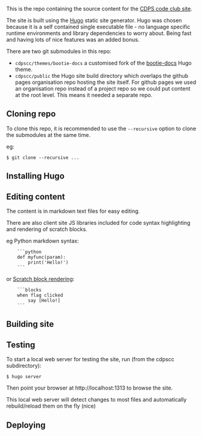 This is the repo containing the source content for the [CDPS code club site](https://cdpscc.github.io). 

The site is built using the [Hugo](https://gohugo.io/) static site generator. Hugo was chosen because it is a self contained single executable file - no language specific runtime environments and library dependencies to worry about. Being fast and having lots of nice features was an added bonus.

There are two git submodules in this repo:
* `cdpscc/themes/bootie-docs` a customised fork of the [bootie-docs](https://github.com/key-amb/hugo-theme-bootie-docs) Hugo theme.
* `cdpscc/public` the Hugo site build directory which overlaps the github pages organisation repo hosting the site itself. For github pages we used an organisation repo instead of a project repo so we could put content at the root level. This means it needed a separate repo.

## Cloning repo

To clone this repo, it is recommended to use the `--recursive` option to clone the submodules at the same time.

eg:
```
$ git clone --recursive ...
```

## Installing Hugo

## Editing content

The content is in markdown text files for easy editing.

There are also client site JS libraries included for code syntax highlighting and rendering of scratch blocks.

eg Python markdown syntax:
```
    ```python
    def myfunc(param):
        print('Hello!')
    ```
```
or [Scratch block rendering](https://wiki.scratch.mit.edu/wiki/Block_Plugin):
```
    ```blocks
    when flag clicked
        say [Hello!]
    ```
```

## Building site

## Testing

To start a local web server for testing the site, run (from the cdpscc subdirectory):
```
$ hugo server
```
Then point your browser at http://localhost:1313 to browse the site.

This local web server will detect changes to most files and automatically rebuild/reload them on the fly (nice)

## Deploying
